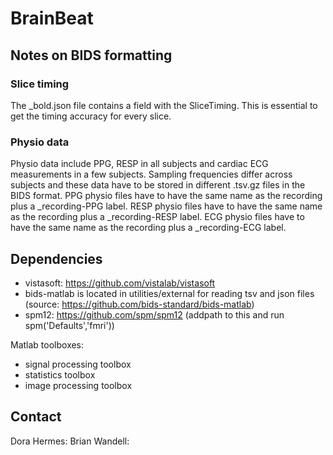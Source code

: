 BrainBeat
=========



## Notes on BIDS formatting

### Slice timing
The _bold.json file contains a field with the SliceTiming. This is essential to get the timing accuracy for every slice.

### Physio data
Physio data include PPG, RESP in all subjects and cardiac ECG measurements in a few subjects. Sampling frequencies differ across subjects and these data have to be stored in different .tsv.gz files in the BIDS format.
PPG physio files have to have the same name as the recording plus a _recording-PPG label.
RESP physio files have to have the same name as the recording plus a _recording-RESP label.
ECG physio files have to have the same name as the recording plus a _recording-ECG label.

## Dependencies

- vistasoft: https://github.com/vistalab/vistasoft
- bids-matlab is located in utilities/external for reading tsv and json files (source: https://github.com/bids-standard/bids-matlab)
- spm12: https://github.com/spm/spm12 (addpath to this and run spm('Defaults','fmri'))

Matlab toolboxes:
- signal processing toolbox
- statistics toolbox
- image processing toolbox

## Contact
Dora Hermes: 
Brian Wandell:

